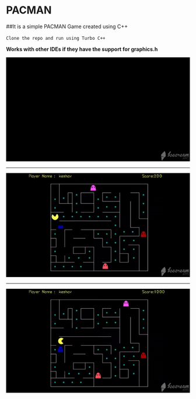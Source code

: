 # PACMAN

##It is a simple PACMAN Game created using C++

`Clone the repo and run using Turbo C++`


**Works with other IDEs if they have the support for graphics.h**

<img src="Gifs/Intro.gif"/>


<hr>


<img src="Gifs/gameplay.gif"/>


<hr>


<img src="Gifs/gameover.gif"/>
